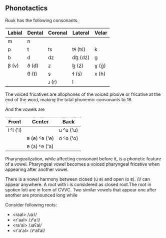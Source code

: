 ## Phonotactics

Ruuk has the following consonants.

| Labial | Dental | Coronal | Lateral | Velar |
| ------ | ------ | ------- | ------- | ----- |
| m      | n      |         |         |       |
| p      | t      | ts      | tɬ (tś) | k     |
| b      | d      | dz      | dɮ (dź) | g     |
| β (v)  | ð (đ)  | z       | ɮ (ź)   | ɣ (ğ) |
|        | θ (ŧ)  | s       | ɬ (ś)   | x (h) |
|        |        | ɹ (r)   | l       |       |

The voiced fricatives are allophones of the voiced plosive or fricative at the end of the word, making the total phonemic consonants to 18.

And the vowels are

| Front     | Center        | Back      |
| --------- | ------------- | --------- |
| i ˤi ('i) |               | u ˤu ('u) |
|           | ə (e) ˤə ('e) | o ˤo ('o) |
|           | ɐ (a) ˤɐ ('a) |           |

Pharyngealization, while affecting consonant before it, is a phonetic feature of a vowel. Pharyngeal vowel becomes a voiced pharyngeal fricative when appearing after another vowel.

There is a vowel harmony between closed (u ə) and open (o ɐ). /i/ can appear anywhere. A root with i is considered as closed root.The root in spoken loti are in form of CVVC. Two similar vowels that appear one after another are pronounced long while

Consider following roots:

- &lt;raal&gt; /ɹaːl/
- &lt;r'aal&gt; /ɹˤaːl/
- &lt;ra'al&gt; /ɹaʕal/
- &lt;r'a'al&gt; /ɹˤaʕal/
